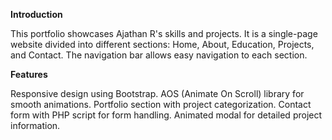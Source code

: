 **Introduction**

This portfolio showcases Ajathan R's skills and projects. It is a single-page website divided into different sections: Home, About, Education, Projects, and Contact. The navigation bar allows easy navigation to each section.

**Features**

Responsive design using Bootstrap.
AOS (Animate On Scroll) library for smooth animations.
Portfolio section with project categorization.
Contact form with PHP script for form handling.
Animated modal for detailed project information.
